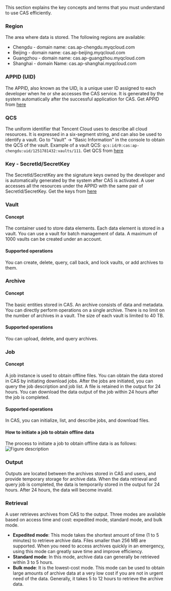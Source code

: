 This section explains the key concepts and terms that you must understand to use CAS efficiently.

### Region

The area where data is stored. The following regions are available:

- Chengdu - domain name: cas.ap-chengdu.myqcloud.com
- Beijing - domain name: cas.ap-beijing.myqcloud.com
- Guangzhou - domain name: cas.ap-guangzhou.myqcloud.com
- Shanghai - domain Name: cas.ap-shanghai.myqcloud.com

### APPID (UID)

The APPID, also known as the UID, is a unique user ID assigned to each developer when he or she accesses the CAS service. It is generated by the system automatically after the successful application for CAS. Get APPID from [here](https://console.cloud.tencent.com/developer)

### QCS

The uniform identifier that Tencent Cloud uses to describe all cloud resources. It is expressed in a six-segment string, and can also be used to identify a vault. Go to "Vault" -> "Basic Information" in the console to obtain the QCS of the vault. Example of a vault QCS: `qcs:id/0:cas:ap-chengdu:uid/1251781432:vaults/111`. Get QCS from [here](https://console.cloud.tencent.com/cas/vault)

### Key - SecretId/SecretKey

The SecretId/SecretKey are the signature keys owned by the developer and is automatically generated by the system after CAS is activated. A user accesses all the resources under the APPID with the same pair of SecretId/SecretKey. Get the keys from [here](https://console.cloud.tencent.com/capi)

### Vault

#### Concept
The container used to store data elements. Each data element is stored in a vault. You can use a vault for batch management of data. A maximum of 1000 vaults can be created under an account.

#### Supported operations
You can create, delete, query, call back, and lock vaults, or add archives to them.

### Archive

#### Concept
The basic entities stored in CAS. An archive consists of data and metadata. You can directly perform operations on a single archive. There is no limit on the number of archives in a vault. The size of each vault is limited to 40 TB.

#### Supported operations

You can upload, delete, and query archives.

### Job
#### Concept
A job instance is used to obtain offline files. You can obtain the data stored in CAS by initiating download jobs. After the jobs are initiated, you can query the job description and job list. A file is retained in the output for 24 hours. You can download the data output of the job within 24 hours after the job is completed.

#### Supported operations
In CAS, you can initialize, list, and describe jobs, and download files.

#### How to initiate a job to obtain offline data
The process to initiate a job to obtain offline data is as follows:
![Figure description](https://mc.qcloudimg.com/static/img/e7a433af0916d0c407ae132621043692/1491810701%281%29.jpg)


### Output
Outputs are located between the archives stored in CAS and users, and provide temporary storage for archive data. When the data retrieval and query job is completed, the data is temporarily stored in the output for 24 hours. After 24 hours, the data will become invalid.

### Retrieval

A user retrieves archives from CAS to the output. Three modes are available based on access time and cost: expedited mode, standard mode, and bulk mode.

- **Expedited mode**: This mode takes the shortest amount of time (1 to 5 minutes) to retrieve archive data. Files smaller than 256 MB are supported. When you need to access archives quickly in an emergency, using this mode can greatly save time and improve efficiency.
- **Standard mode**: In this mode, archive data can generally be retrieved within 3 to 5 hours.
-  **Bulk mode**: It is the lowest-cost mode. This mode can be used to obtain large amounts of archive data at a very low cost if you are not in urgent need of the data. Generally, it takes 5 to 12 hours to retrieve the archive data.


